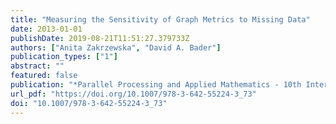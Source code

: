 ```yaml
---
title: "Measuring the Sensitivity of Graph Metrics to Missing Data"
date: 2013-01-01
publishDate: 2019-08-21T11:51:27.379733Z
authors: ["Anita Zakrzewska", "David A. Bader"]
publication_types: ["1"]
abstract: ""
featured: false
publication: "*Parallel Processing and Applied Mathematics - 10th International Conference, PPAM 2013, Warsaw, Poland, September 8-11, 2013, Revised Selected Papers, Part I*"
url_pdf: "https://doi.org/10.1007/978-3-642-55224-3_73"
doi: "10.1007/978-3-642-55224-3_73"
---
```


